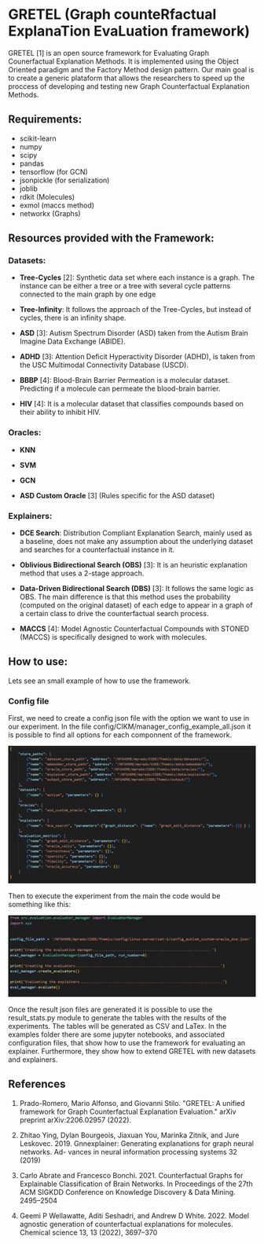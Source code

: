 
# GRETEL (Graph counteRfactual ExplanaTion EvaLuation framework)


GRETEL [1] is an open source framework for Evaluating Graph Counerfactual Explanation Methods. It is implemented using the Object Oriented paradigm and the Factory Method design pattern. Our main goal is to create a generic plataform that allows the researchers to speed up the proccess of developing and testing new Graph Counterfactual Explanation Methods.


## Requirements:

* scikit-learn
* numpy 
* scipy
* pandas
* tensorflow (for GCN)
* jsonpickle (for serialization)
* joblib
* rdkit (Molecules)
* exmol (maccs method)
* networkx (Graphs)


## Resources provided with the Framework:

### Datasets:

* **Tree-Cycles** [2]: Synthetic data set where each instance is a graph. The instance can be either a tree or a tree with several cycle patterns connected to the main graph by one edge

* **Tree-Infinity**: It follows the approach of the Tree-Cycles, but instead of cycles, there is an infinity shape.

* **ASD** [3]: Autism Spectrum Disorder (ASD) taken from the Autism Brain Imagine Data Exchange (ABIDE).

* **ADHD** [3]: Attention Deficit Hyperactivity Disorder (ADHD), is taken from the USC Multimodal Connectivity Database (USCD).

* **BBBP** [4]: Blood-Brain Barrier Permeation is a molecular dataset. Predicting if a molecule can permeate the blood-brain barrier.

* **HIV** [4]: It is a molecular dataset that classifies compounds based on their ability to inhibit HIV.


### Oracles:

* **KNN**

* **SVM**

* **GCN**

* **ASD Custom Oracle** [3] (Rules specific for the ASD dataset)


### Explainers:

* **DCE Search**: Distribution Compliant Explanation Search,  mainly used as a baseline, does not make any assumption about the underlying dataset and searches for a counterfactual instance in it.

* **Oblivious Bidirectional Search (OBS)** [3]: It is an heuristic explanation method that uses a 2-stage approach.

* **Data-Driven Bidirectional Search (DBS)** [3]: It follows the same logic as OBS. The main difference is that this method uses the probability (computed on the original dataset) of each edge to appear in a graph of a certain class to drive the counterfactual search process.

* **MACCS** [4]: Model Agnostic Counterfactual Compounds with STONED (MACCS) is specifically designed to work with molecules.


## How to use:

Lets see an small example of how to use the framework.

### Config file

First, we need to create a config json file with the option we want to use in our experiment. In the file config/CIKM/manager_config_example_all.json it is possible to find all options for each componnent of the framework.

![Example GRETEL config file](/examples/images/config_example.png "Example GRETEL config file")

Then to execute the experiment from the main the code would be something like this:

![Example GRETEL main](/examples/images/main_example.png "Example GRETEL main")

Once the result json files are generated it is possible to use the result_stats.py module to generate the tables with the results of the experiments. The tables will be generated as CSV and LaTex. In the examples folder there are some jupyter notebooks, and associated configuration files, that show how to use the framework for evaluating an explainer. Furthermore, they show how to extend GRETEL with new datasets and explainers.


## References

1. Prado-Romero, Mario Alfonso, and Giovanni Stilo. "GRETEL: A unified framework for Graph Counterfactual Explanation Evaluation." arXiv preprint arXiv:2206.02957 (2022).

2. Zhitao Ying, Dylan Bourgeois, Jiaxuan You, Marinka Zitnik, and Jure Leskovec. 2019. Gnnexplainer: Generating explanations for graph neural networks. Ad-
vances in neural information processing systems 32 (2019)

3. Carlo Abrate and Francesco Bonchi. 2021. Counterfactual Graphs for Explainable Classification of Brain Networks. In Proceedings of the 27th ACM SIGKDD Conference on Knowledge Discovery & Data Mining. 2495–2504

4. Geemi P Wellawatte, Aditi Seshadri, and Andrew D White. 2022. Model agnostic generation of counterfactual explanations for molecules. Chemical science 13, 13
(2022), 3697–370